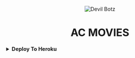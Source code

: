 
<p align="center">
  <img src="https://telegra.ph/file/81a566996062e335cc5c2.jpg" alt="Devil Botz">
</p>
<h1 align="center">
  <b>AC MOVIES</b>
</h1>

<details><summary><b>Deploy To Heroku</b></summary>
<p>
<br>
<a href="https://heroku.com/deploy?template=https://github.com/soulpc/Request-accepting-bot">
  <img src="https://www.herokucdn.com/deploy/button.svg" alt="Deploy To Heroku">
</a>
</p>
</details>
